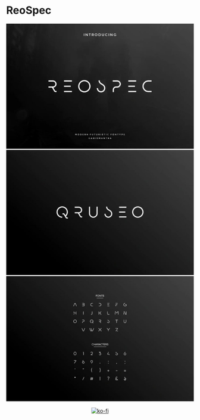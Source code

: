 # ReoSpec
<img src="images/reospec-font.jpg">
<img src="images/reospec-font-1.jpg">
<img src="images/reospec-font-2.jpg">

<div align="center">
 
[![ko-fi](https://ko-fi.com/img/githubbutton_sm.svg)](https://ko-fi.com/X8X8GMFMR)
<div>
